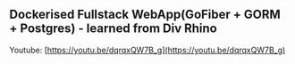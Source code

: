 ## Dockerised Fullstack WebApp(GoFiber + GORM + Postgres) - learned from Div Rhino

Youtube: [https://youtu.be/dqrqxQW7B_g](https://youtu.be/dqrqxQW7B_g)

